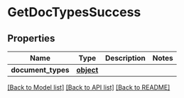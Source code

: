 # GetDocTypesSuccess

## Properties
Name | Type | Description | Notes
------------ | ------------- | ------------- | -------------
**document_types** | [**object**](.md) |  | 

[[Back to Model list]](../README.md#documentation-for-models) [[Back to API list]](../README.md#documentation-for-api-endpoints) [[Back to README]](../README.md)


